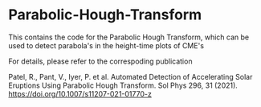 # Parabolic-Hough-Transform
This contains the code for the Parabolic Hough Transform, which can be used to detect parabola's in the height-time plots of CME's 

For details, please refer to the correspoding publication 

Patel, R., Pant, V., Iyer, P. et al. Automated Detection of Accelerating Solar Eruptions Using Parabolic Hough Transform. Sol Phys 296, 31 (2021). 
https://doi.org/10.1007/s11207-021-01770-z


